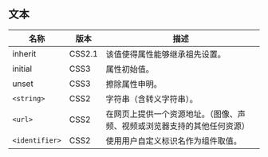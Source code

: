 ## 文本

| 名称           | 版本   | 描述                                                         |
| -------------- | ------ | ------------------------------------------------------------ |
| inherit        | CSS2.1 | 该值使得属性能够继承祖先设置。                               |
| initial        | CSS3   | 属性初始值。                                                 |
| unset          | CSS3   | 擦除属性申明。                                               |
| `<string>`     | CSS2   | 字符串（含转义字符串）。                                     |
| `<url>`        | CSS2   | 在网页上提供一个资源地址。（图像、声频、视频或浏览器支持的其他任何资源） |
| `<identifier>` | CSS2   | 使用用户自定义标识名作为组件取值。                           |

